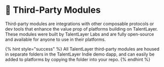 # 🦝 Third-Party Modules

Third-party modules are integrations with other composable protocols or dev tools that enhance the value prop of platforms building on TalentLayer. These modules were built by TalentLayer Labs and are fully open-source and available for anyone to use in their platforms.

{% hint style="success" %}
All TalentLayer third-party modules are housed in separate folders in the TalentLayer Indie demo dapp, and can easily be added to platforms by copying the folder into your repo.&#x20;
{% endhint %}
